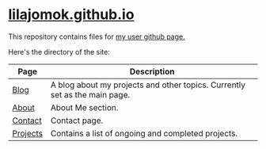 # [lilajomok.github.io](https://lilajomok.github.io/)
This repository contains files for [my user github page.](https://lilajomok.github.io/)

Here's the directory of the site:

| Page | Description |
| --- | --- |
|  [Blog](https://lilajomok.github.io/)   |   A blog about my projects and other topics. Currently set as the main page.  |
| [About](https://lilajomok.github.io/about/) | About Me section. |
| [Contact](https://lilajomok.github.io/contact/) | Contact page. |
| [Projects](https://lilajomok.github.io/projects/) | Contains a list of ongoing and completed projects. |
